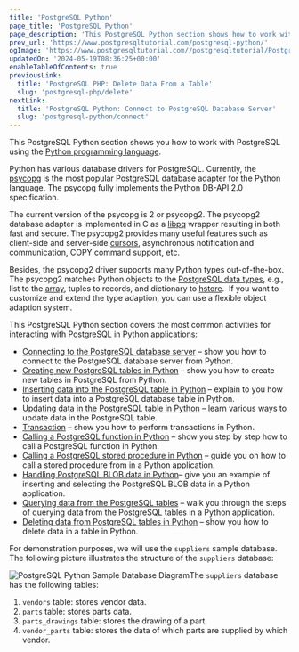 ```yaml
---
title: 'PostgreSQL Python'
page_title: 'PostgreSQL Python'
page_description: 'This PostgreSQL Python section shows how to work with PostgreSQL from Python programming language using the psycopg2 database driver.'
prev_url: 'https://www.postgresqltutorial.com/postgresql-python/'
ogImage: 'https://www.postgresqltutorial.com//postgresqltutorial/PostgreSQL-Python.png'
updatedOn: '2024-05-19T08:36:25+00:00'
enableTableOfContents: true
previousLink:
  title: 'PostgreSQL PHP: Delete Data From a Table'
  slug: 'postgresql-php/delete'
nextLink:
  title: 'PostgreSQL Python: Connect to PostgreSQL Database Server'
  slug: 'postgresql-python/connect'
---
```


This PostgreSQL Python section shows you how to work with PostgreSQL using the [Python programming language](https://www.pythontutorial.net/).

Python has various database drivers for PostgreSQL. Currently, the [psycopg](http://initd.org/psycopg/) is the most popular PostgreSQL database adapter for the Python language. The psycopg fully implements the Python DB\-API 2\.0 specification.

The current version of the psycopg is 2 or psycopg2\. The psycopg2 database adapter is implemented in C as a [libpq](https://www.postgresql.org/docs/9.0/static/libpq.html) wrapper resulting in both fast and secure. The psycopg2 provides many useful features such as client\-side and server\-side [cursors](postgresql-plpgsql/plpgsql-cursor), asynchronous notification and communication, COPY command support, etc.

Besides, the psycopg2 driver supports many Python types out\-of\-the\-box. The psycopg2 matches Python objects to the [PostgreSQL data types](postgresql-tutorial/postgresql-data-types), e.g., list to the [array](postgresql-tutorial/postgresql-array), tuples to records, and dictionary to [hstore](postgresql-tutorial/postgresql-hstore).  If you want to customize and extend the type adaption, you can use a flexible object adaption system.

This PostgreSQL Python section covers the most common activities for interacting with PostgreSQL in Python applications:

- [Connecting to the PostgreSQL database server](postgresql-python/connect) – show you how to connect to the PostgreSQL database server from Python.
- [Creating new PostgreSQL tables in Python](postgresql-python/create-tables) – show you how to create new tables in PostgreSQL from Python.
- [Inserting data into the PostgreSQL table in Python](postgresql-python/insert) – explain to you how to insert data into a PostgreSQL database table in Python.
- [Updating data in the PostgreSQL table in Python](postgresql-python/update) – learn various ways to update data in the PostgreSQL table.
- [Transaction](postgresql-python/transaction) – show you how to perform transactions in Python.
- [Calling a PostgreSQL function in Python](postgresql-python/postgresql-python-call-postgresql-functions) – show you step by step how to call a PostgreSQL function in Python.
- [Calling a PostgreSQL stored procedure in Python](postgresql-python/call-stored-procedures) – guide you on how to call a stored procedure from in a Python application.
- [Handling PostgreSQL BLOB data in Python](postgresql-python/blob)– give you an example of inserting and selecting the PostgreSQL BLOB data in a Python application.
- [Querying data from the PostgreSQL tables](postgresql-python/query) – walk you through the steps of querying data from the PostgreSQL tables in a Python application.
- [Deleting data from PostgreSQL tables in Python](postgresql-python/delete) – show you how to delete data in a table in Python.

For demonstration purposes, we will use the `suppliers` sample database. The following picture illustrates the structure of the `suppliers` database:

![PostgreSQL Python Sample Database Diagram](/postgresqltutorial/PostgreSQL-Python-Sample-Database-Diagram.png)The `suppliers` database has the following tables:

1. `vendors` table: stores vendor data.
2. `parts` table: stores parts data.
3. `parts_drawings` table: stores the drawing of a part.
4. `vendor_parts` table: stores the data of which parts are supplied by which vendor.
